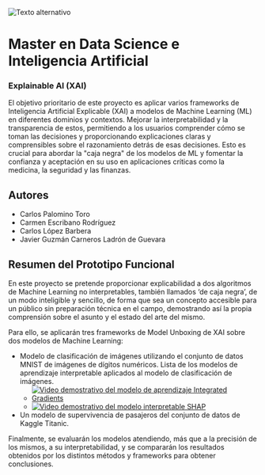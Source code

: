 ![Texto alternativo](https://universidadeuropea.com/resources/media/images/universidad-europea-logo_poc9mEM.2e16d0ba.fill-767x384.png)
# Master en Data Science e Inteligencia Artificial
### Explainable AI (XAI)

El objetivo prioritario de este proyecto es aplicar varios frameworks de Inteligencia Artificial Explicable (XAI) a modelos de Machine Learning (ML) en diferentes dominios y contextos. Mejorar la interpretabilidad y la transparencia de estos, permitiendo a los usuarios comprender cómo se toman las decisiones y proporcionando explicaciones claras y comprensibles sobre el razonamiento detrás de esas decisiones. Esto es crucial para abordar la "caja negra" de los modelos de ML y fomentar la confianza y aceptación en su uso en aplicaciones críticas como la medicina, la seguridad y las finanzas.

## Autores
- Carlos Palomino Toro
- Carmen Escribano Rodríguez
- Carlos López Barbera
- Javier Guzmán Carneros Ladrón de Guevara



## Resumen del Prototipo Funcional 

En este proyecto se pretende proporcionar explicabilidad a dos algoritmos de Machine Learning no interpretables, también llamados ‘de caja negra’, de un modo inteligible y sencillo, de forma que sea un concepto accesible para un público sin preparación técnica en el campo, demostrando así la propia comprensión sobre el asunto y el estado del arte del mismo.

Para ello, se aplicarán tres frameworks de Model Unboxing de XAI sobre dos modelos de Machine Learning:
- Modelo de clasificación de imágenes utilizando el conjunto de datos MNIST de imágenes de dígitos numéricos. Lista de los modelos de aprendizaje interpretable aplicados al modelo de clasificación de imágenes. 
  - [![Video demostrativo del modelo de aprendizaje Integrated Gradients](https://ejemplo.com/imagen.png)](https://drive.google.com/file/d/1s4pwuNxYYjYgOyuU3BdnU7uqwtMqgqsd/view?usp=sharing)
  - [![Video demostrativo del modelo interpretable SHAP](https://ejemplo.com/imagen.png)](https://drive.google.com/file/d/11dG93dsoTk4nSjA4gLcxLKVN59lJHx54/view?usp=drive_link)
- Un modelo de supervivencia de pasajeros del conjunto de datos de Kaggle Titanic.

Finalmente, se evaluarán los modelos atendiendo, más que a la precisión de los mismos, a su interpretabilidad, y se compararán los resultados obtenidos por los distintos métodos y frameworks para obtener conclusiones.


